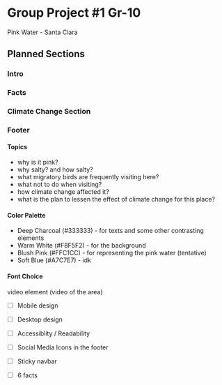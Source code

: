 # Group Project #1 Gr-10

Pink Water - Santa Clara
## Planned Sections
### Intro

### Facts

### Climate Change Section

### Footer

#### Topics
- why is it pink?
- why salty? and how salty?
- what migratory birds are frequently visiting here?
- what not to do when visiting?
- how climate change affected it?
- what is the plan to lessen the effect of climate change for this place?

#### Color Palette
* Deep Charcoal (#333333) - for texts and some other contrasting elements
* Warm White (#F8F5F2) - for the background
* Blush Pink (#FFC1CC) - for representing the pink water (tentative)
* Soft Blue (#A7C7E7) - idk

#### Font Choice


video element (video of the area)

- [ ] Mobile design
- [ ] Desktop design
- [ ] Accessiblity / Readability
- [ ] Social Media Icons in the footer
- [ ] Sticky navbar
- [ ] 6 facts

